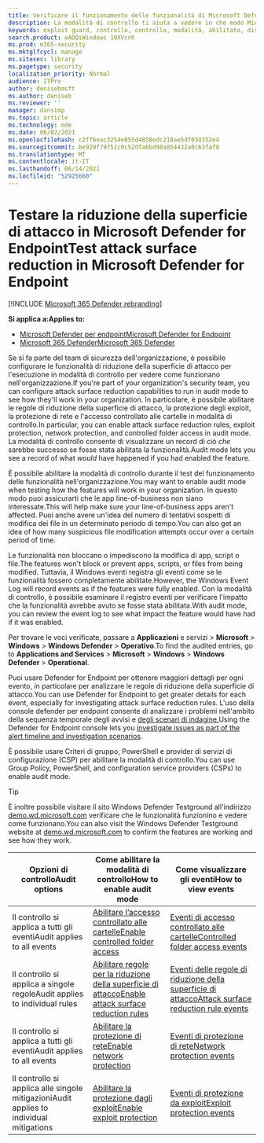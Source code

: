 ```yaml
---
title: Verificare il funzionamento delle funzionalità di Microsoft Defender for Endpoint in modalità di controllo
description: La modalità di controllo ti aiuta a vedere in che modo Microsoft Defender for Endpoint proteggerebbe i dispositivi se fosse abilitato.
keywords: exploit guard, controllo, controllo, modalità, abilitato, disabilitato, test, demo, valutare, lab
search.product: eADQiWindows 10XVcnh
ms.prod: m365-security
ms.mktglfcycl: manage
ms.sitesec: library
ms.pagetype: security
localization_priority: Normal
audience: ITPro
author: denisebmsft
ms.author: deniseb
ms.reviewer: ''
manager: dansimp
ms.topic: article
ms.technology: mde
ms.date: 06/02/2021
ms.openlocfilehash: c2ff6eac3254e855d4858edc218ae5df034352e4
ms.sourcegitcommit: be929f79751c0c52dfa6bd98a854432a0c63faf0
ms.translationtype: MT
ms.contentlocale: it-IT
ms.lasthandoff: 06/14/2021
ms.locfileid: "52925660"
---
```

# <a name="test-attack-surface-reduction-in-microsoft-defender-for-endpoint"></a><span data-ttu-id="14794-104">Testare la riduzione della superficie di attacco in Microsoft Defender for Endpoint</span><span class="sxs-lookup"><span data-stu-id="14794-104">Test attack surface reduction in Microsoft Defender for Endpoint</span></span>

[!INCLUDE [Microsoft 365 Defender rebranding](../../includes/microsoft-defender.md)]

<span data-ttu-id="14794-105">**Si applica a:**</span><span class="sxs-lookup"><span data-stu-id="14794-105">**Applies to:**</span></span>
- [<span data-ttu-id="14794-106">Microsoft Defender per endpoint</span><span class="sxs-lookup"><span data-stu-id="14794-106">Microsoft Defender for Endpoint</span></span>](https://go.microsoft.com/fwlink/?linkid=2154037)
- [<span data-ttu-id="14794-107">Microsoft 365 Defender</span><span class="sxs-lookup"><span data-stu-id="14794-107">Microsoft 365 Defender</span></span>](https://go.microsoft.com/fwlink/?linkid=2118804)

<span data-ttu-id="14794-108">Se si fa parte del team di sicurezza dell'organizzazione, è possibile configurare le funzionalità di riduzione della superficie di attacco per l'esecuzione in modalità di controllo per vedere come funzionano nell'organizzazione.</span><span class="sxs-lookup"><span data-stu-id="14794-108">If you're part of your organization's security team, you can configure attack surface reduction capabilities to run in audit mode to see how they'll work in your organization.</span></span> <span data-ttu-id="14794-109">In particolare, è possibile abilitare le regole di riduzione della superficie di attacco, la protezione degli exploit, la protezione di rete e l'accesso controllato alle cartelle in modalità di controllo.</span><span class="sxs-lookup"><span data-stu-id="14794-109">In particular, you can enable attack surface reduction rules, exploit protection, network protection, and controlled folder access in audit mode.</span></span> <span data-ttu-id="14794-110">La modalità di controllo consente di visualizzare un record di ciò *che* sarebbe successo se fosse stata abilitata la funzionalità.</span><span class="sxs-lookup"><span data-stu-id="14794-110">Audit mode lets you see a record of what *would* have happened if you had enabled the feature.</span></span>

<span data-ttu-id="14794-111">È possibile abilitare la modalità di controllo durante il test del funzionamento delle funzionalità nell'organizzazione.</span><span class="sxs-lookup"><span data-stu-id="14794-111">You may want to enable audit mode when testing how the features will work in your organization.</span></span> <span data-ttu-id="14794-112">In questo modo puoi assicurarti che le app line-of-business non siano interessate.</span><span class="sxs-lookup"><span data-stu-id="14794-112">This will help make sure your line-of-business apps aren't affected.</span></span> <span data-ttu-id="14794-113">Puoi anche avere un'idea del numero di tentativi sospetti di modifica dei file in un determinato periodo di tempo.</span><span class="sxs-lookup"><span data-stu-id="14794-113">You can also get an idea of how many suspicious file modification attempts occur over a certain period of time.</span></span>

<span data-ttu-id="14794-114">Le funzionalità non bloccano o impediscono la modifica di app, script o file.</span><span class="sxs-lookup"><span data-stu-id="14794-114">The features won't block or prevent apps, scripts, or files from being modified.</span></span> <span data-ttu-id="14794-115">Tuttavia, il Windows eventi registra gli eventi come se le funzionalità fossero completamente abilitate.</span><span class="sxs-lookup"><span data-stu-id="14794-115">However, the Windows Event Log will record events as if the features were fully enabled.</span></span> <span data-ttu-id="14794-116">Con la modalità di controllo, è possibile esaminare il registro eventi per verificare l'impatto che la funzionalità avrebbe avuto se fosse stata abilitata.</span><span class="sxs-lookup"><span data-stu-id="14794-116">With audit mode, you can review the event log to see what impact the feature would have had if it was enabled.</span></span>

<span data-ttu-id="14794-117">Per trovare le voci verificate, passare a **Applicazioni** e servizi  >  **Microsoft**  >  **Windows**  >  **Windows Defender**  >  **Operativo**.</span><span class="sxs-lookup"><span data-stu-id="14794-117">To find the audited entries, go to **Applications and Services** > **Microsoft** > **Windows** > **Windows Defender** > **Operational**.</span></span>

<span data-ttu-id="14794-118">Puoi usare Defender for Endpoint per ottenere maggiori dettagli per ogni evento, in particolare per analizzare le regole di riduzione della superficie di attacco.</span><span class="sxs-lookup"><span data-stu-id="14794-118">You can use Defender for Endpoint to get greater details for each event, especially for investigating attack surface reduction rules.</span></span> <span data-ttu-id="14794-119">L'uso della console defender per endpoint consente di analizzare i problemi nell'ambito della sequenza temporale degli avvisi e [degli scenari di indagine.](investigate-alerts.md)</span><span class="sxs-lookup"><span data-stu-id="14794-119">Using the Defender for Endpoint console lets you [investigate issues as part of the alert timeline and investigation scenarios](investigate-alerts.md).</span></span>

<span data-ttu-id="14794-120">È possibile usare Criteri di gruppo, PowerShell e provider di servizi di configurazione (CSP) per abilitare la modalità di controllo.</span><span class="sxs-lookup"><span data-stu-id="14794-120">You can use Group Policy, PowerShell, and configuration service providers (CSPs) to enable audit mode.</span></span>

> [!TIP]
> <span data-ttu-id="14794-121">È inoltre possibile visitare il sito Windows Defender Testground all'indirizzo [demo.wd.microsoft.com](https://demo.wd.microsoft.com?ocid=cx-wddocs-testground) verificare che le funzionalità funzionino e vedere come funzionano.</span><span class="sxs-lookup"><span data-stu-id="14794-121">You can also visit the Windows Defender Testground website at [demo.wd.microsoft.com](https://demo.wd.microsoft.com?ocid=cx-wddocs-testground) to confirm the features are working and see how they work.</span></span>

| <span data-ttu-id="14794-122">Opzioni di controllo</span><span class="sxs-lookup"><span data-stu-id="14794-122">Audit options</span></span> | <span data-ttu-id="14794-123">Come abilitare la modalità di controllo</span><span class="sxs-lookup"><span data-stu-id="14794-123">How to enable audit mode</span></span> | <span data-ttu-id="14794-124">Come visualizzare gli eventi</span><span class="sxs-lookup"><span data-stu-id="14794-124">How to view events</span></span> |
|---------|---------|---------|
| <span data-ttu-id="14794-125">Il controllo si applica a tutti gli eventi</span><span class="sxs-lookup"><span data-stu-id="14794-125">Audit applies to all events</span></span> | [<span data-ttu-id="14794-126">Abilitare l’accesso controllato alle cartelle</span><span class="sxs-lookup"><span data-stu-id="14794-126">Enable controlled folder access</span></span>](enable-controlled-folders.md) | [<span data-ttu-id="14794-127">Eventi di accesso controllato alle cartelle</span><span class="sxs-lookup"><span data-stu-id="14794-127">Controlled folder access events</span></span>](evaluate-controlled-folder-access.md#review-controlled-folder-access-events-in-windows-event-viewer)
| <span data-ttu-id="14794-128">Il controllo si applica a singole regole</span><span class="sxs-lookup"><span data-stu-id="14794-128">Audit applies to individual rules</span></span> | [<span data-ttu-id="14794-129">Abilitare regole per la riduzione della superficie di attacco</span><span class="sxs-lookup"><span data-stu-id="14794-129">Enable attack surface reduction rules</span></span>](enable-attack-surface-reduction.md) | [<span data-ttu-id="14794-130">Eventi delle regole di riduzione della superficie di attacco</span><span class="sxs-lookup"><span data-stu-id="14794-130">Attack surface reduction rule events</span></span>](evaluate-attack-surface-reduction.md#review-attack-surface-reduction-events-in-windows-event-viewer)
| <span data-ttu-id="14794-131">Il controllo si applica a tutti gli eventi</span><span class="sxs-lookup"><span data-stu-id="14794-131">Audit applies to all events</span></span> | [<span data-ttu-id="14794-132">Abilitare la protezione di rete</span><span class="sxs-lookup"><span data-stu-id="14794-132">Enable network protection</span></span>](enable-network-protection.md) | [<span data-ttu-id="14794-133">Eventi di protezione di rete</span><span class="sxs-lookup"><span data-stu-id="14794-133">Network protection events</span></span>](evaluate-network-protection.md#review-network-protection-events-in-windows-event-viewer)
| <span data-ttu-id="14794-134">Il controllo si applica alle singole mitigazioni</span><span class="sxs-lookup"><span data-stu-id="14794-134">Audit applies to individual mitigations</span></span> | [<span data-ttu-id="14794-135">Abilitare la protezione dagli exploit</span><span class="sxs-lookup"><span data-stu-id="14794-135">Enable exploit protection</span></span>](enable-exploit-protection.md) | [<span data-ttu-id="14794-136">Eventi di protezione da exploit</span><span class="sxs-lookup"><span data-stu-id="14794-136">Exploit protection events</span></span>](exploit-protection.md#review-exploit-protection-events-in-windows-event-viewer)


